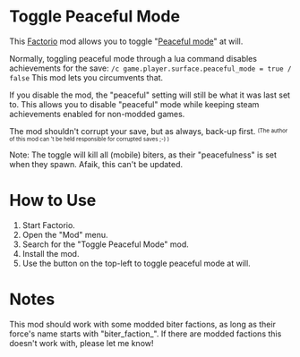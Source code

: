# Toggle Peaceful Mode

This [Factorio](https://factorio.com/) mod allows you to toggle "[Peaceful mode](https://wiki.factorio.com/index.php?title=World_generator#Enemy)" at will.

Normally, toggling peaceful mode through a lua command disables achievements for the save:
`/c game.player.surface.peaceful_mode = true / false`
This mod lets you circumvents that.

If you disable the mod, the "peaceful" setting will still be what it was last set to. This allows you to disable "peaceful" mode while keeping steam achievements enabled for non-modded games.

The mod shouldn't corrupt your save, but as always, back-up first.
<sup><sub>(The author of this mod can 't be held responsible for corrupted saves ;-) )</sub></sup>

Note: The toggle will kill all (mobile) biters, as their "peacefulness" is set when they spawn. Afaik, this can't be updated.

# How to Use

1. Start Factorio.
2. Open the "Mod" menu.
3. Search for the "Toggle Peaceful Mode" mod.
4. Install the mod.
5. Use the button on the top-left to toggle peaceful mode at will.

# Notes

This mod should work with some modded biter factions, as long as their force's name starts with "biter_faction_". If there are modded factions this doesn't work with, please let me know!
